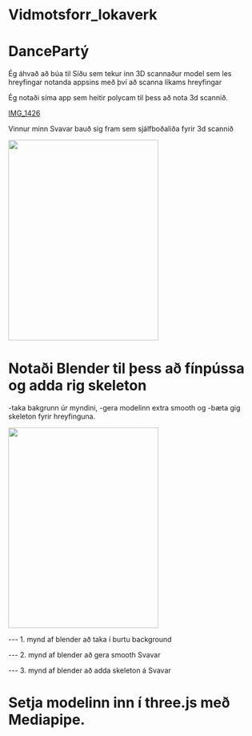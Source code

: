 # Vidmotsforr_lokaverk

# DancePartý


Ég áhvað að búa til Síðu sem tekur inn 3D scannaður model sem les hreyfingar notanda appsins með því að scanna líkams hreyfingar

Ég notaði síma app sem heitir polycam til þess að nota 3d scannið.

[IMG_1426](https://github.com/jokullsmari/Vidmotsforr_lokaverk/assets/36273431/7708d8a9-03bb-45ba-97bc-0fc3e4885a83)

Vinnur minn Svavar bauð sig fram sem sjálfboðaliða fyrir 3d scannið

<img src="[https://github.com/jokullsmari/Vidmotsforr_lokaverk/assets/36273431/99901feb-88b8-4c6f-9d5d-1aaa21342aa8)" width=300 height=400>

# Notaði Blender til þess að fínpússa og adda rig skeleton

  -taka bakgrunn úr myndini, 
  -gera modelinn extra smooth og 
  -bæta gig skeleton fyrir hreyfinguna.

<img src="[https://github.com/jokullsmari/Vidmotsforr_lokaverk/assets/36273431/8f28c7f1-a5c1-422b-bce5-69a0b83e7549)" width=300 height=400>



---  1. mynd af blender að taka í burtu background

---  2. mynd af blender að gera smooth Svavar

---  3. mynd af blender að adda skeleton á Svavar



# Setja modelinn inn í three.js með Mediapipe.

